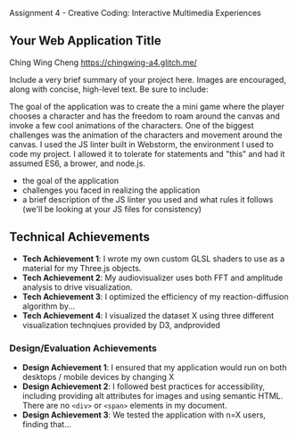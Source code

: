 Assignment 4 - Creative Coding: Interactive Multimedia Experiences
## Your Web Application Title

Ching Wing Cheng https://chingwing-a4.glitch.me/

Include a very brief summary of your project here. Images are encouraged, along with concise, high-level text. Be sure to include:

The goal of the application was to create the a mini game where the player chooses a character and has the freedom to roam around the canvas and invoke a few cool animations of the characters. One of the biggest challenges was the animation of the characters and movement around the canvas. I used the JS linter built in Webstorm, the environment I used to code my project. I allowed it to tolerate for statements and "this" and had it assumed ES6, a brower, and node.js.

- the goal of the application
- challenges you faced in realizing the application
- a brief description of the JS linter you used and what rules it follows (we'll be looking at your JS files for consistency)

## Technical Achievements
- **Tech Achievement 1**: I wrote my own custom GLSL shaders to use as a material for my Three.js objects.
- **Tech Achievement 2**: My audiovisualizer uses both FFT and amplitude analysis to drive visualization.
- **Tech Achievement 3**: I optimized the efficiency of my reaction-diffusion algorithm by...
- **Tech Achievement 4**: I visualized the dataset X using three different visualization technqiues provided by D3, andprovided

### Design/Evaluation Achievements
- **Design Achievement 1**: I ensured that my application would run on both desktops / mobile devices by changing X
- **Design Achievement 2**: I followed best practices for accessibility, including providing alt attributes for images and using semantic HTML. There are no `<div>` or `<span>` elements in my document.
- **Design Achievement 3**: We tested the application with n=X users, finding that...
